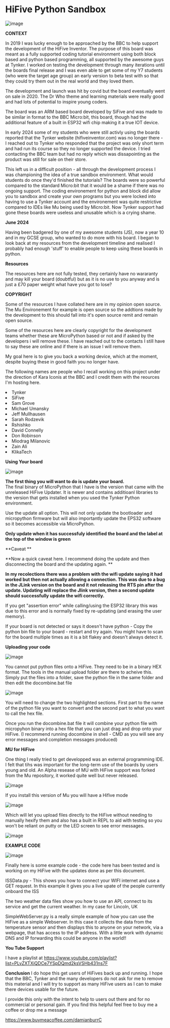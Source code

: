 # HiFive Python Sandbox

![image](https://github.com/damianburrin/Hi5-PythonSandbox/assets/18092613/c33701bb-a6c9-4037-a7c6-736085977f69)


**CONTEXT**

In 2019 I was lucky enough to be approached by the BBC to help support the development of the HiFive Inventor.  The purpose of this board was meant as a fully supported coding tutorial environment using both block based and python based programming, all supported by the awesome guys at Tynker.  I worked on testing the development through many iterations until the boards final release and I was even able to get some of my Y7 students (who were the target age group) an early version to beta test with so that they could try them out in the real world and they loved them.

The development and launch was hit by covid but the board eventually went on sale in 2020.  The Dr Who theme and learning materials were really good and had lots of potential to inspire young coders.

The board was an ARM based board developed by SiFive and was made to be similar in format to the BBC Micro:bit,  this board, though had the additional feature of a built in ESP32 wifi chip making it a true IOT device.

In early 2024 some of my students who were still activly using the boards reported that the Tynker website (hifiveinventor.com) was no longer there - I reached out to Tynker who responded that the project was only short term and had run its course so they no longer supported the device.  I tried contacting the BBC team but had no reply which was dissapointing as the product was still for sale on their store.

This left us in a difficult position - all through the development process I was championing the idea of a true sandbox environment.  What would students do once they'd finished the tutorials?  The boards were so powerful compared to the standard Micro:bit that it would be a shame if there was no ongoing support.  The coding environement for python and block did allow you to sandbox and create your own programs but you were locked into having to use a Tynker account and the environement was quite restrictive compared to IDEs like Mu being used by Micro:bit.  Now Tynker support had gone these boards were useless and unusable which is a crying shame.


**June 2024**

Having been badgered by one of my awesome students (JS), now a year 10 and in my GCSE group, who wanted to do more with his board. I began to look back at my resources from the development timeline and realised I probably had enough 'stuff' to enable people to keep using these boards in python.

**Resources**

The resources here are not fully tested, they certainly have no wararanty and may kill your board (doubtful) but as it is no use to you anyway and is just a £70 paper weight what have you got to lose?

**COPYRIGHT**

Some of the resources I have collated here are in my opinion open source.  The Mu Environement for example is open source so the addtions made by the development to this should fall into it's open source remit and remain open source.

Some of the resources here are clearly copyright for the development teams whether these are MicroPython based or not and if asked by the developers i will remove these.  I have reached out to the contacts I still have to say these are online and if there is an issue I will remove them. 

My goal here is to give you back a working device, which at the moment, despite buying these in good faith you no longer have.

The following names are people who I recall working on this project under the direction of Kara Iconis at the BBC and I credit them with the reources I'm hosting here.

<li>Tynker</li>
<li>SiFive</li>
<li>Sam Grove</li>
<li>Michael Umansky</li>
<li>Jeff Mullhausen</li>
<li>Sarah Rodzevik</li>
<li>Rshishko</li>
<li>David Connelly</li>
<li>Don Robinson</li>
<li>Miodrag Milanovic</li>
<li>Zain Ali</li>
<li>KlikaTech</li>

**Using Your board**

![image](https://github.com/damianburrin/Hi5-PythonSandbox/assets/18092613/040ed882-d376-4cc6-92fe-75ecaf91e58f)


**The first thing you will want to do is update your board.**  
The final binary of MicroPython that I have is the version that came with the unreleased HiFive Updater.  It is newer and contains additioanl libraries to the version that gets installed when you used the Tynker Python environment.

Use the update all option.  This will not only update the bootloader and micropython firmware but will also importantly update the EPS32 software so it becomes accessible via MicroPython.

**Only update when it has successfuly identified the board and the label at the top of the window is green**

**Caveat ** 

**Now a quick caveat here.  I recommend  doing the update and then disconnecting the board and the updating again. **

**In my recolections there was a problem with the wifi update saying it had worked but then not actually allowing a connection.  This was due to a bug in the JLink version on the board and it not releasing the RTS pin after the update.  Updating will replace the Jlink version, then a second update should successfully update the wifi correctly.**

If you get "assertion error" while calling/using the ESP32 library this was due to this error and is normally fixed by re-updating (and erasing the user memory).

If your board is not detected or says it doesn't have python - Copy the python bin file to your board - restart and try again.
You might have to scan for the board multiple times as it is a bit flakey and doesn't always detect it.

**Uploading your code**

![image](https://github.com/damianburrin/Hi5-PythonSandbox/assets/18092613/391888a8-1fbb-49ed-b04a-b96a3d0f5f7a)

You cannot put python files onto a HiFive.  They need to be in a binary HEX format.  The tools in the manual upload folder are there to acheive this.  
Simply put the files into a folder, save the python file in the same folder and then edit the docombine.bat file

![image](https://github.com/damianburrin/Hi5-PythonSandbox/assets/18092613/eb36d180-b1c5-44d4-bbcd-05e3b845ca6c)

You will need to change the two highlighted sections.  First part to the name of the python file you want to convert and the second part to what you want to call the hex file.

Once you run the docombine.bat file it will combine your python file with micropyhon binary into a hex file that you can just drag and drop onto your HiFive.  (I recommend running docombine in shell - CMD as you will see any error messages and completion messages produced)

**MU for HiFive**

One thing I really tried to get developped was an external programming IDE.  I felt that tihs was important for the long-term use of the boards by users young and old.  An Alpha resease of MU with HiFive support was forked from the Mu repository, it worked quite well but never released.

![image](https://github.com/damianburrin/Hi5-PythonSandbox/assets/18092613/de18ef57-6357-43cb-99d1-e215154cdb7c)

If you install this version of Mu you will have a Hifive mode

![image](https://github.com/damianburrin/Hi5-PythonSandbox/assets/18092613/d2e54df6-fe62-4501-a734-4eea3ea52fbf)

Which will let you upload files directly to the HiFive without needing to manually hexify them and also has a built in REPL to aid with testing so you won't be reliant on putty or the LED screen to see error messages.

![image](https://github.com/damianburrin/Hi5-PythonSandbox/assets/18092613/97163a7d-647d-45d1-bfb8-a4cb6acb3370)

**EXAMPLE CODE**

![image](https://github.com/damianburrin/Hi5-PythonSandbox/assets/18092613/5adc2f55-a8d7-40a9-bc0a-b21f8521123d)

Finally here is some example code - the code here has been tested and is working on my HiFive with the updates done as per this document.

ISSData.py  - This shows you how to connect your WIFI internet and use a GET request.  In this example it gives you a live upate of the people currently onboard the ISS

The two weather data files show you how to use an API, connect to its service and get the current weather.  In my case for Lincoln, UK

SimpleWebServer.py is a really simple example of how you can use the HiFive as a simple Webserver.  In this case it collects the data from the temperature sensor and then displays this to anyone on your network, via a webpage, that has access to the IP address.  With a little work with dynamic DNS and IP forwarding this could be anyone in the world!!

**You Tube Support**

I have a playlist at https://www.youtube.com/playlist?list=PLvZXTXiQDCe7YSpDQmd2ksVSHb431ns7F

**Conclusion**
I do hope this get users of HiFives back up and running.  I hope that the BBC, Tynker and the many developers do not ask for me to remove this material and I will try to support as many HiFive users as I can to make there devices usable for the future.

I provide this only with the intent to help to users out there and for no commercial or personal gain.  If you find this helpful feel free to buy me a coffee or drop me a message

https://www.buymeacoffee.com/damianburrC



